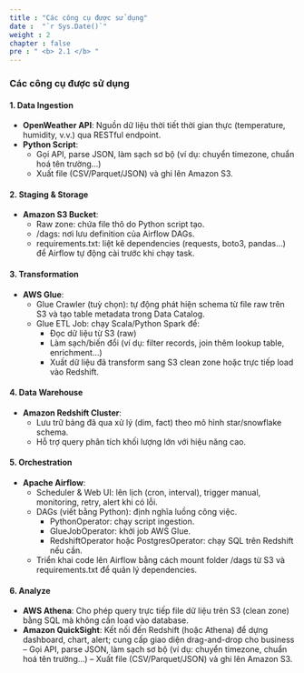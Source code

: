 ```yaml
---
title : "Các công cụ được sử dụng"
date :  "`r Sys.Date()`" 
weight : 2
chapter : false
pre : " <b> 2.1 </b> "
---
```

### Các công cụ được sử dụng

#### 1. Data Ingestion

- **OpenWeather API**: Nguồn dữ liệu thời tiết thời gian thực (temperature, humidity, v.v.) qua RESTful endpoint.
- **Python Script**: 
  - Gọi API, parse JSON, làm sạch sơ bộ (ví dụ: chuyển timezone, chuẩn hoá tên trường…)
  - Xuất file (CSV/Parquet/JSON) và ghi lên Amazon S3.

#### 2. Staging & Storage

- **Amazon S3 Bucket**:
  - Raw zone: chứa file thô do Python script tạo.
  - /dags: nơi lưu definition của Airflow DAGs.
  - requirements.txt: liệt kê dependencies (requests, boto3, pandas…) để Airflow tự động cài trước khi chạy task.

#### 3. Transformation

- **AWS Glue**:
  - Glue Crawler (tuỳ chọn): tự động phát hiện schema từ file raw trên S3 và tạo table metadata trong Data Catalog.
  - Glue ETL Job: chạy Scala/Python Spark để:
    - Đọc dữ liệu từ S3 (raw)
    - Làm sạch/biến đổi (ví dụ: filter records, join thêm lookup table, enrichment…)
    - Xuất dữ liệu đã transform sang S3 clean zone hoặc trực tiếp load vào Redshift.

#### 4. Data Warehouse

- **Amazon Redshift Cluster**:
  - Lưu trữ bảng đã qua xử lý (dim, fact) theo mô hình star/snowflake schema.
  - Hỗ trợ query phân tích khối lượng lớn với hiệu năng cao.

#### 5. Orchestration

- **Apache Airflow**:
  - Scheduler & Web UI: lên lịch (cron, interval), trigger manual, monitoring, retry, alert khi có lỗi.
  - DAGs (viết bằng Python): định nghĩa luồng công việc.
    - PythonOperator: chạy script ingestion.
    - GlueJobOperator: khởi job AWS Glue.
    - RedshiftOperator hoặc PostgresOperator: chạy SQL trên Redshift nếu cần.
  - Triển khai code lên Airflow bằng cách mount folder /dags từ S3 và requirements.txt để quản lý dependencies.

#### 6. Analyze

- **AWS Athena**: Cho phép query trực tiếp file dữ liệu trên S3 (clean zone) bằng SQL mà không cần load vào database.
- **Amazon QuickSight**: Kết nối đến Redshift (hoặc Athena) để dựng dashboard, chart, alert; cung cấp giao diện drag-and-drop cho business
– Gọi API, parse JSON, làm sạch sơ bộ (ví dụ: chuyển timezone, chuẩn hoá tên trường…)
– Xuất file (CSV/Parquet/JSON) và ghi lên Amazon S3.



